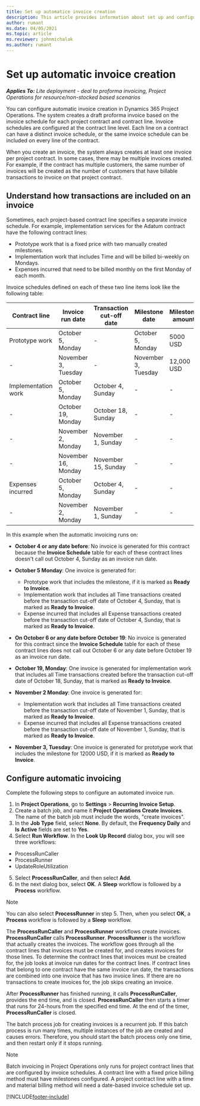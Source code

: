 ```yaml
---
title: Set up automatice invoice creation 
description: This article provides information about set up and configure automatic creation of proforma invoices.
author: rumant
ms.date: 04/05/2021
ms.topic: article
ms.reviewer: johnmichalak
ms.author: rumant
---
```


# Set up automatic invoice creation 
 
_**Applies To:** Lite deployment - deal to proforma invoicing, Project Operations for resource/non-stocked based scenarios_

You can configure automatic invoice creation in Dynamics 365 Project Operations. The system creates a draft proforma invoice based on the invoice schedule for each project contract and contract line. Invoice schedules are configured at the contract line level. Each line on a contract can have a distinct invoice schedule, or the same invoice schedule can be included on every line of the contract.

When you create an invoice, the system always creates at least one invoice per project contract. In some cases, there may be multiple invoices created. For example, if the contract has multiple customers, the same number of invoices will be created as the number of customers that have billable transactions to invoice on that project contract.

## Understand how transactions are included on an invoice 

Sometimes, each project-based contract line specifies a separate invoice schedule. For example, implementation services for the Adatum contract have the following contract lines:

- Prototype work that is a fixed price with two manually created milestones.
- Implementation work that includes Time and will be billed bi-weekly on Mondays.
- Expenses incurred that need to be billed monthly on the first Monday of each month.

Invoice schedules defined on each of these two line items look like the following table:

| Contract line | Invoice run date | Transaction cut-off date | Milestone date | Milestone amount |
| --- | --- | --- | --- | --- |
| Prototype work | October 5, Monday | - | October 5, Monday | 5000 USD |
| - | November 3, Tuesday | - | November 3, Tuesday | 12,000 USD |
| Implementation work | October 5, Monday | October 4, Sunday | - | - |
| - | October 19, Monday | October 18, Sunday | - | - |
| - | November 2, Monday | November 1, Sunday | - | - |
| - | November 16, Monday | November 15, Sunday | - | - |
| Expenses incurred | October 5, Monday | October 4, Sunday | - | - |
| - | November 2, Monday | November 1, Sunday | - | - |

In this example when the automatic invoicing runs on:

- **October 4 or any date before**: No invoice is generated for this contract because the **Invoice Schedule** table for each of these contract lines doesn't call out October 4, Sunday as an invoice run date.
- **October 5 Monday**: One invoice is generated for:

    - Prototype work that includes the milestone, if it is marked as **Ready to Invoice**.
    - Implementation work that includes all Time transactions created before the transaction cut-off date of October 4, Sunday, that is marked as **Ready to Invoice**.
    - Expense incurred that includes all Expense transactions created before the transaction cut-off date of October 4, Sunday, that is marked as **Ready to Invoice**.
  
- **On October 6 or any date before October 19**: No invoice is generated for this contract since the **Invoice Schedule** table for each of these contract lines does not call out October 6 or any date before October 19 as an invoice run date.
- **October 19, Monday**: One invoice is generated for implementation work that includes all Time transactions created before the transaction cut-off date of October 18, Sunday, that is marked as **Ready to Invoice**.
- **November 2 Monday**: One invoice is generated for:

    - Implementation work that includes all Time transactions created before the transaction cut-off date of November 1, Sunday, that is marked as **Ready to Invoice**.
    - Expense incurred that includes all Expense transactions created before the transaction cut-off date of November 1, Sunday, that is marked as **Ready to Invoice**.

- **November 3, Tuesday**: One invoice is generated for prototype work that includes the milestone for 12000 USD, if it is marked as **Ready to Invoice**.

## Configure automatic invoicing

Complete the following steps to configure an automated invoice run.

1. In **Project Operations**, go to **Settings** > **Recurring Invoice Setup**.
2. Create a batch job, and name it **Project Operations Create Invoices**. The name of the batch job must include the words, "create invoices".
3. In the **Job Type** field, select **None**. By default, the **Frequency Daily** and **Is Active** fields are set to **Yes**.
4. Select **Run Workflow**. In the **Look Up Record** dialog box, you will see three workflows:

- ProcessRunCaller
- ProcessRunner
- UpdateRoleUtilization

5. Select **ProcessRunCaller**, and then select **Add**.
6. In the next dialog box, select **OK**. A **Sleep** workflow is followed by a **Process** workflow. 

> [!NOTE]
> You can also select **ProcessRunner** in step 5. Then, when you select **OK**, a **Process** workflow is followed by a **Sleep** workflow.

The **ProcessRunCaller** and **ProcessRunner** workflows create invoices. **ProcessRunCaller** calls **ProcessRunner**. **ProcessRunner** is the workflow that actually creates the invoices. The workflow goes through all the contract lines that invoices must be created for, and creates invoices for those lines. To determine the contract lines that invoices must be created for, the job looks at invoice run dates for the contract lines. If contract lines that belong to one contract have the same invoice run date, the transactions are combined into one invoice that has two invoice lines. If there are no transactions to create invoices for, the job skips creating an invoice.

After **ProcessRunner** has finished running, it calls **ProcessRunCaller**, provides the end time, and is closed. **ProcessRunCaller** then starts a timer that runs for 24-hours from the specified end time. At the end of the timer, **ProcessRunCaller** is closed.

The batch process job for creating invoices is a recurrent job. If this batch process is run many times, multiple instances of the job are created and causes errors. Therefore, you should start the batch process only one time, and then restart only if it stops running.

> [!NOTE]
> Batch invoicing in Project Operations only runs for project contract lines that are configured by invoice schedules. A contract line with a fixed price billing method must have milestones configured. A project contract line with a time and material billing method will need a date-based invoice schedule set up.


[!INCLUDE[footer-include](../../includes/footer-banner.md)]
